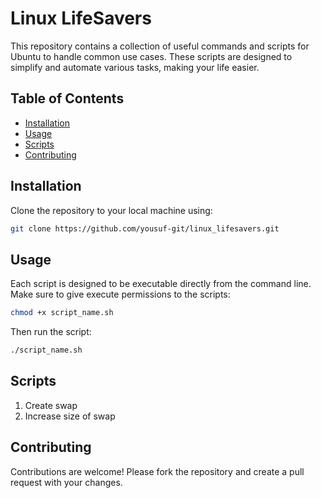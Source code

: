 # Linux LifeSavers

This repository contains a collection of useful commands and scripts for Ubuntu to handle common use cases. These scripts are designed to simplify and automate various tasks, making your life easier.

## Table of Contents

- [Installation](#installation)
- [Usage](#usage)
- [Scripts](#scripts)
- [Contributing](#contributing)

## Installation

Clone the repository to your local machine using:

```bash
git clone https://github.com/yousuf-git/linux_lifesavers.git
```

## Usage

Each script is designed to be executable directly from the command line. Make sure to give execute permissions to the scripts:

```bash
chmod +x script_name.sh
```

Then run the script:

```bash
./script_name.sh
```

## Scripts

1. Create swap
2. Increase size of swap

## Contributing

Contributions are welcome! Please fork the repository and create a pull request with your changes.
